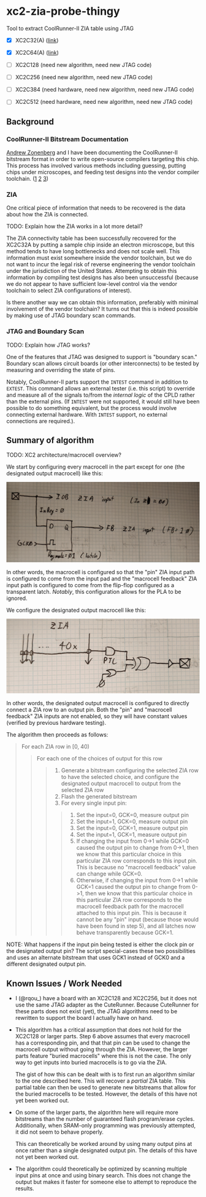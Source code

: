 # xc2-zia-probe-thingy

Tool to extract CoolRunner-II ZIA table using JTAG

- [x] XC2C32(A) ([link](https://github.com/rqou/xc2-zia-probe-thingy/tree/xc2c32a))
- [x] XC2C64(A) ([link](https://github.com/rqou/xc2-zia-probe-thingy/tree/xc2c64a))
- [ ] XC2C128 (need new algorithm, need new JTAG code)
- [ ] XC2C256 (need new algorithm, need new JTAG code)
- [ ] XC2C384 (need hardware, need new algorithm, need new JTAG code)
- [ ] XC2C512 (need hardware, need new algorithm, need new JTAG code)


## Background

### CoolRunner-II Bitstream Documentation

[Andrew Zonenberg](https://twitter.com/azonenberg) and I have been documenting
the CoolRunner-II bitstream format in order to write open-source compilers
targeting this chip. This process has involved various methods including
guessing, putting chips under microscopes, and feeding test designs into the
vendor compiler toolchain.
([1](http://siliconexposed.blogspot.com/2014/03/getting-my-feet-wet-with-invasive.html)
[2](http://siliconexposed.blogspot.com/2014/03/getting-my-feet-wet-with-invasive_31.html)
[3](https://twitter.com/azonenberg/status/1212228778581053440))

### ZIA

One critical piece of information that needs to be recovered is the data
about how the ZIA is connected.

TODO: Explain how the ZIA works in a lot more detail?

The ZIA connectivity table has been successfully recovered for the XC2C32A
by putting a sample chip inside an electron microscope, but this method
tends to have long bottlenecks and does not scale well. This information must
exist somewhere inside the vendor toolchain, but we do not want to incur the
legal risk of reverse engineering the vendor toolchain under the jurisdiction
of the United States. Attempting to obtain this information by compiling
test designs has also been unsuccessful (because we do not appear to have
sufficient low-level control via the vendor toolchain to select ZIA
configurations of interest).

Is there another way we can obtain this information, preferably with minimal
involvement of the vendor toolchain? It turns out that this is indeed possible
by making use of JTAG boundary scan commands.

### JTAG and Boundary Scan

TODO: Explain how JTAG works?

One of the features that JTAG was designed to support is "boundary scan."
Boundary scan allows circuit boards (or other interconnects) to be tested by
measuring and overriding the state of pins.

Notably, CoolRunner-II parts support the `INTEST` command in addition to
`EXTEST`. This command allows an external tester (i.e. this script) to
override and measure all of the signals to/from the _internal logic_ of the
CPLD rather than the external pins. (If `INTEST` were not supported, it would
still have been possible to do something equivalent, but the process would
involve connecting external hardware. With `INTEST` support, no external
connections are required.).

## Summary of algorithm

TODO: XC2 architecture/macrocell overview?

We start by configuring every macrocell in the part except for one (the
designated output macrocell) like this:

![diagram of macrocell](docs/inputmc.jpg)

In other words, the macrocell is configured so that the "pin" ZIA input path
is configured to come from the input pad and the "macrocell feedback" ZIA
input path is configured to come from the flip-flop configured as a transparent
latch. _Notably_, this configuration allows for the PLA to be ignored.

We configure the designated output macrocell like this:

![diagram of output macrocell](docs/outputmc.jpg)

In other words, the designated output macrocell is configured to directly
connect a ZIA row to an output pin. Both the "pin" and "macrocell feedback"
ZIA inputs are not enabled, so they will have constant values (verified by
previous hardware testing).

The algorithm then proceeds as follows:

> For each ZIA row in [0, 40)
>> For each one of the choices of output for this row
>>> 1. Generate a bitstream configuring the selected ZIA row to have the selected
    choice, and configure the designated output macrocell to output from the
    selected ZIA row
>>> 2. Flash the generated bitstream
>>> 3. For every single input pin:
>>>> 1. Set the input=0, GCK=0, measure output pin
>>>> 2. Set the input=1, GCK=0, measure output pin
>>>> 3. Set the input=0, GCK=1, measure output pin
>>>> 4. Set the input=1, GCK=1, measure output pin
>>>> 5. If changing the input from 0->1 while GCK=0 caused
        the output pin to change from 0->1, then we know that this
        particular choice in this particular ZIA row corresponds to this
        input pin. This is because no "macrocell feedback" value can
        change while GCK=0.
>>>> 6. Otherwise, if changing the input from 0->1 while GCK=1 caused
        the output pin to change from 0->1, then we know that this
        particular choice in this particular ZIA row corresponds to the
        macrocell feedback path for the macrocell attached to this input pin.
        This is because it cannot be any "pin" input (because those would have
        been found in step 5), and all latches now behave transparently because
        GCK=1.

NOTE: What happens if the input pin being tested is either the clock pin or the
designated output pin? The script special-cases these two possibilities and
uses an alternate bitstream that uses GCK1 instead of GCK0 and a different
designated output pin.

## Known Issues / Work Needed

* I (@rqou_) have a board with an XC2C128 and XC2C256, but it does not use the
  same JTAG adapter as the CuteRunner. Because CuteRunner for these parts
  does not exist (yet), the JTAG algorithms need to be rewritten to support
  the board I actually have on hand.
* This algorithm has a critical assumption that does not hold for the XC2C128
  or larger parts. Step 6 above assumes that every macrocell has a
  corresponding pin, and that that pin can be used to change the macrocell
  output without going through the ZIA. However, the larger parts feature
  "buried macrocells" where this is not the case. The only way to get inputs
  into buried macrocells is to go via the ZIA.

  The gist of how this can be dealt with is to first run an algorithm similar
  to the one described here. This will recover a _partial_ ZIA table. This
  partial table can then be used to generate new bitstreams that allow for the
  buried macrocells to be tested. However, the details of this have not yet
  been worked out.
* On some of the larger parts, the algorithm here will require more
  bitstreams than the number of guaranteed flash program/erase cycles.
  Additionally, when SRAM-only programming was previously attempted,
  it did not seem to behave properly.

  This can theoretically be worked around by using many output pins at once
  rather than a single designated output pin. The details of this have not
  yet been worked out.
* The algorithm could theoretically be optimized by scanning multiple input
  pins at once and using binary search. This does not change the output but
  makes it faster for someone else to attempt to reproduce the results.
